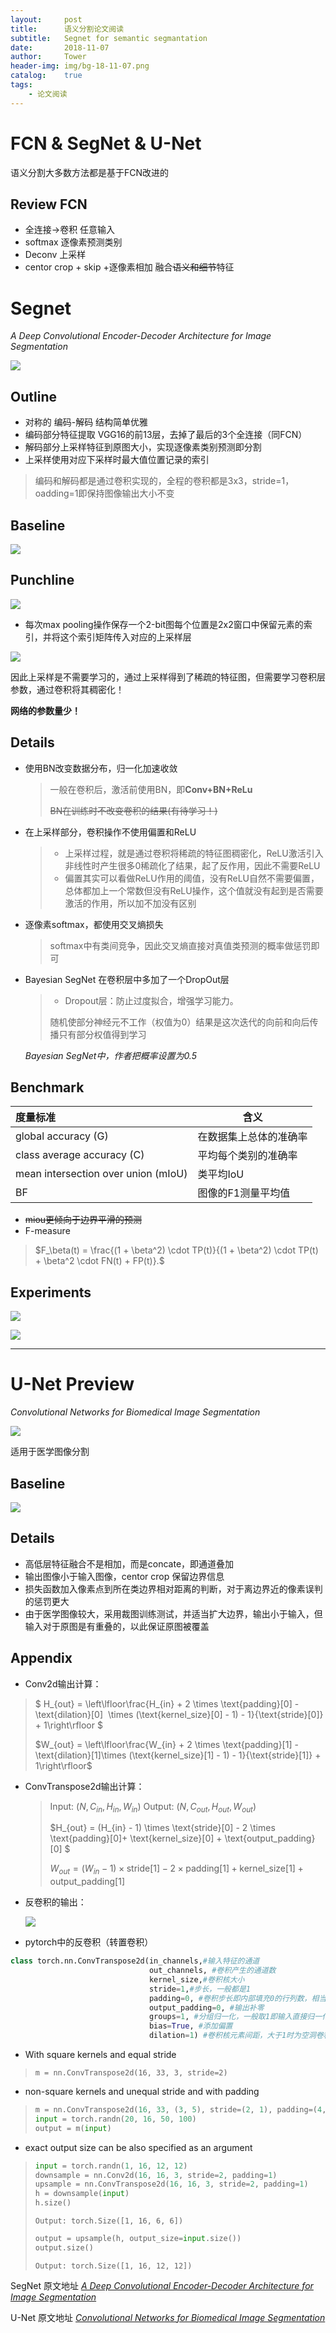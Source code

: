 ```yaml
---
layout:     post
title:      语义分割论文阅读
subtitle:   Segnet for semantic segmantation
date:       2018-11-07
author:     Tower
header-img: img/bg-18-11-07.png
catalog:    true
tags:
    - 论文阅读
---
```


# FCN & SegNet & U-Net

语义分割大多数方法都是基于FCN改进的

## Review FCN

- 全连接->卷积    任意输入
- softmax    逐像素预测类别
- Deconv  上采样
- centor crop + skip +逐像素相加   融合~~语义和细节~~特征


# Segnet

*A Deep Convolutional Encoder-Decoder Architecture for Image Segmentation*

![](https://static.wixstatic.com/media/4b2724_2fcbb3fc31b04da19d3aa652902295f4~mv2.gif)

## Outline

- 对称的 编码-解码 结构简单优雅
- 编码部分特征提取 VGG16的前13层，去掉了最后的3个全连接（同FCN）
- 解码部分上采样特征到原图大小，实现逐像素类别预测即分割
- 上采样使用对应下采样时最大值位置记录的索引

> 编码和解码都是通过卷积实现的，全程的卷积都是3x3，stride=1，oadding=1即保持图像输出大小不变

## Baseline

![](http://ww1.sinaimg.cn/large/8ac5d842ly1fwzgxe3iyyj20zm0cyq5j.jpg)

## Punchline

![](http://ww1.sinaimg.cn/large/8ac5d842ly1fwzjraul34j20xc0c1dhj.jpg)

- 每次max pooling操作保存一个2-bit图每个位置是2x2窗口中保留元素的索引，并将这个索引矩阵传入对应的上采样层

![](https://static.wixstatic.com/media/4b2724_f2f56c846d0d4194bca50b1eb2530cbd~mv2.png/v1/fill/w_740,h_246,al_c,usm_0.66_1.00_0.01/4b2724_f2f56c846d0d4194bca50b1eb2530cbd~mv2.png)

因此上采样是不需要学习的，通过上采样得到了稀疏的特征图，但需要学习卷积层参数，通过卷积将其稠密化！

**网络的参数量少！**

## Details

- 使用BN改变数据分布，归一化加速收敛

  > 一般在卷积后，激活前使用BN，即**Conv+BN+ReLu**
  >
  > ~~BN在训练时不改变卷积的结果(有待学习！)~~

- 在上采样部分，卷积操作不使用偏置和ReLU

  > - 上采样过程，就是通过卷积将稀疏的特征图稠密化，ReLU激活引入非线性时产生很多0稀疏化了结果，起了反作用，因此不需要ReLU
  > - 偏置其实可以看做ReLU作用的阈值，没有ReLU自然不需要偏置，总体都加上一个常数但没有ReLU操作，这个值就没有起到是否需要激活的作用，所以加不加没有区别

- 逐像素softmax，都使用交叉熵损失

  > softmax中有类间竞争，因此交叉熵直接对真值类预测的概率做惩罚即可

- Bayesian SegNet 在卷积层中多加了一个DropOut层

  > - Dropout层：防止过度拟合，增强学习能力。
  >
  > 随机使部分神经元不工作（权值为0）结果是这次迭代的向前和向后传播只有部分权值得到学习

  *Bayesian SegNet中，作者把概率设置为0.5*

## Benchmark

| **度量标准**                        | 含义                   |
| :---------------------------------- | ---------------------- |
| global accuracy (G)                 | 在数据集上总体的准确率 |
| class average accuracy (C)          | 平均每个类别的准确率   |
| mean intersection over union (mIoU) | 类平均IoU              |
| BF                                  | 图像的F1测量平均值     |

- ~~miou更倾向于边界平滑的预测~~
- F-measure

> $F_\beta(t) = \frac{(1 + \beta^2) \cdot TP(t)}{(1 + \beta^2) \cdot TP(t) + \beta^2 \cdot FN(t) + FP(t)}.$

## Experiments

![](http://ww1.sinaimg.cn/large/8ac5d842ly1fwzlok5rsaj20wt0a5jtl.jpg)

![](http://ww1.sinaimg.cn/large/8ac5d842ly1fwzlpn4rqnj20hx0igq4k.jpg)

------

# U-Net Preview

*Convolutional Networks for Biomedical Image Segmentation*

![](https://img-blog.csdn.net/20170417205229755?watermark/2/text/aHR0cDovL2Jsb2cuY3Nkbi5uZXQvdTAxMjkzMTU4Mg==/font/5a6L5L2T/fontsize/400/fill/I0JBQkFCMA==/dissolve/70/gravity/SouthEast)

适用于医学图像分割

## Baseline

![](https://pic1.zhimg.com/v2-ad7da9987ff7678a322638382c9ae1a4_r.jpg)



## Details

- 高低层特征融合不是相加，而是concate，即通道叠加
- 输出图像小于输入图像，centor crop 保留边界信息
- 损失函数加入像素点到所在类边界相对距离的判断，对于离边界近的像素误判的惩罚更大
- 由于医学图像较大，采用裁图训练测试，并适当扩大边界，输出小于输入，但输入对于原图是有重叠的，以此保证原图被覆盖



## Appendix

- Conv2d输出计算：

> $ H_{out} = \left\lfloor\frac{H_{in}  + 2 \times \text{padding}[0] - \text{dilation}[0]
> ​                        \times (\text{kernel\_size}[0] - 1) - 1}{\text{stride}[0]} + 1\right\rfloor $
>
> $W_{out} = \left\lfloor\frac{W_{in}  + 2 \times \text{padding}[1] - \text{dilation}[1]\times (\text{kernel_size}[1] - 1) - 1}{\text{stride}[1]} + 1\right\rfloor$

- ConvTranspose2d输出计算：

  > Input:  $(N, C_{in}, H_{in}, W_{in})$
  > Output:  $(N, C_{out}, H_{out}, W_{out})$
  >
  > $H_{out} = (H_{in} - 1) \times \text{stride}[0] - 2 \times \text{padding}[0]+ \text{kernel_size}[0] + \text{output_padding}[0] $
  >
  > $W_{out} = (W_{in} - 1) \times \text{stride}[1] - 2 \times \text{padding}[1] + \text{kernel_size}[1] +\text{output_padding}[1]$

- 反卷积的输出：

  ![](http://www.zhihu.com/equation?tex=output+%3D+%28input+-+1%29%2Astride%2Boutputpadding+-+2%2Apadding%2Bkernelsize)

- pytorch中的反卷积（转置卷积）

```python
class torch.nn.ConvTranspose2d(in_channels,#输入特征的通道
                               out_channels, #卷积产生的通道数
                               kernel_size,#卷积核大小
                               stride=1,#步长，一般都是1
                               padding=0, #卷积步长即内部填充0的行列数，相当于卷积中的步长
                               output_padding=0, #输出补零
                               groups=1, #分组归一化，一般取1即输入直接归一化到输出
                               bias=True, #添加偏置
                               dilation=1) #卷积核元素间距，大于1时为空洞卷积（膨胀卷积）
```

- With square kernels and equal stride

> ```m = nn.ConvTranspose2d(16, 33, 3, stride=2)```

- non-square kernels and unequal stride and with padding

> ```python
> m = nn.ConvTranspose2d(16, 33, (3, 5), stride=(2, 1), padding=(4, 2))
> input = torch.randn(20, 16, 50, 100)
> output = m(input)
> ```

- exact output size can be also specified as an argument

> ```python
> input = torch.randn(1, 16, 12, 12)
> downsample = nn.Conv2d(16, 16, 3, stride=2, padding=1)
> upsample = nn.ConvTranspose2d(16, 16, 3, stride=2, padding=1)
> h = downsample(input)
> h.size()
> ```
>
> ```Output: torch.Size([1, 16, 6, 6])```
>
> ```python
> output = upsample(h, output_size=input.size())
> output.size()
> ```
>
> ```Output: torch.Size([1, 16, 12, 12])```

SegNet 原文地址  [*A Deep Convolutional Encoder-Decoder Architecture for Image Segmentation*](https://arxiv.org/abs/1511.00561)

U-Net 原文地址 [*Convolutional Networks for Biomedical Image Segmentation*](https://arxiv.org/abs/1505.04597)
